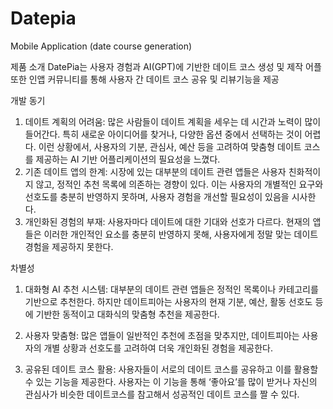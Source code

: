 # Datepia
Mobile Application (date course generation)

제품 소개
DatePia는 사용자 경험과 AI(GPT)에 기반한 데이트 코스 생성 및 제작 어플
또한 인앱 커뮤니티를 통해 사용자 간 데이트 코스 공유 및 리뷰기능을 제공


개발 동기 
1. 데이트 계획의 어려움: 많은 사람들이 데이트 계획을 세우는 데 시간과 노력이 많이 들어간다. 특히 새로운 아이디어를 찾거나, 다양한 옵션 중에서 선택하는 것이 어렵다. 이런 상황에서, 사용자의 기분, 관심사, 예산 등을 고려하여 맞춤형 데이트 코스를 제공하는 AI 기반 어플리케이션의 필요성을 느꼈다.
2. 기존 데이트 앱의 한계: 시장에 있는 대부분의 데이트 관련 앱들은 사용자 친화적이지 않고, 정적인 추천 목록에 의존하는 경향이 있다. 이는 사용자의 개별적인 요구와 선호도를 충분히 반영하지 못하며, 사용자 경험을 개선할 필요성이 있음을 시사한다.
3. 개인화된 경험의 부재: 사용자마다 데이트에 대한 기대와 선호가 다르다. 현재의 앱들은 이러한 개인적인 요소를 충분히 반영하지 못해, 사용자에게 정말 맞는 데이트 경험을 제공하지 못한다.

차별성 

1. 대화형 AI 추천 시스템: 대부분의 데이트 관련 앱들은 정적인 목록이나 카테고리를 기반으로 추천한다. 하지만 데이트피아는 사용자의 현재 기분, 예산, 활동 선호도 등에 기반한 동적이고 대화식의 맞춤형 추천을 제공한다. 

2. 사용자 맞춤형: 많은 앱들이 일반적인 추천에 초점을 맞추지만, 데이트피아는 사용자의 개별 상황과 선호도를 고려하여 더욱 개인화된 경험을 제공한다. 

3. 공유된 데이트 코스 활용: 사용자들이 서로의 데이트 코스를 공유하고 이를 활용할 수 있는 기능을 제공한다. 사용자는 이 기능을 통해 ‘좋아요’를 많이 받거나 자신의 관심사가 비슷한 데이트코스를 참고해서 성공적인 데이트 코스를 짤 수 있다. 
